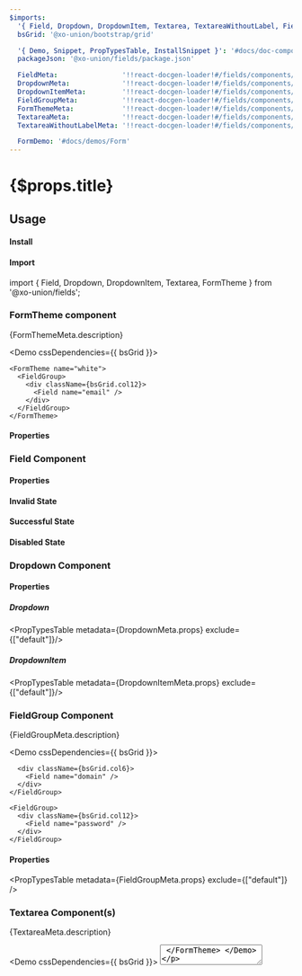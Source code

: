 ```yaml
---
$imports:
  '{ Field, Dropdown, DropdownItem, Textarea, TextareaWithoutLabel, FieldGroup, FormTheme }': '@xo-union/fields'
  bsGrid: '@xo-union/bootstrap/grid'

  '{ Demo, Snippet, PropTypesTable, InstallSnippet }': '#docs/doc-components'
  packageJson: '@xo-union/fields/package.json'

  FieldMeta:                '!!react-docgen-loader!#/fields/components/Field'
  DropdownMeta:             '!!react-docgen-loader!#/fields/components/Dropdown'
  DropdownItemMeta:         '!!react-docgen-loader!#/fields/components/DropdownItem'
  FieldGroupMeta:           '!!react-docgen-loader!#/fields/components/FieldGroup'
  FormThemeMeta:            '!!react-docgen-loader!#/fields/components/FormTheme'
  TextareaMeta:             '!!react-docgen-loader!#/fields/components/Textarea'
  TextareaWithoutLabelMeta: '!!react-docgen-loader!#/fields/components/TextareaWithoutLabel'

  FormDemo: '#docs/demos/Form'
---
```


<h1>{$props.title}</h1>

<FormDemo />

## Usage

#### Install

<InstallSnippet packageJson={packageJson} />

#### Import

<Snippet lang="javascript">
import { Field, Dropdown, DropdownItem, Textarea, FormTheme } from '@xo-union/fields';
</Snippet>

### FormTheme component

<p>{FormThemeMeta.description}</p>

<Demo cssDependencies={{ bsGrid }}>
  <div>
    <FormTheme>
      <FieldGroup>
        <div className={bsGrid.col12}>
          <Field name="email" />
        </div>
      </FieldGroup>
    </FormTheme>

    <FormTheme name="white">
      <FieldGroup>
        <div className={bsGrid.col12}>
          <Field name="email" />
        </div>
      </FieldGroup>
    </FormTheme>
  </div>
</Demo>

#### Properties

<PropTypesTable metadata={FormThemeMeta.props} />

### Field Component

<Demo>
  <FormTheme>
    <Field name="email" />
  </FormTheme>
</Demo>

#### Properties

<PropTypesTable metadata={FieldMeta.props} />

#### Invalid State

<Demo>
  <Field name="email" state="invalid" validationMessage="Something went wrong" />
</Demo>

#### Successful State

<Demo>
  <Field name="address" state="valid" defaultValue="232 Boerum St." />
</Demo>

#### Disabled State

<Demo>
  <Field name="email" disabled />
</Demo>

### Dropdown Component

<Demo>
  <FormTheme>
    <Dropdown name="Season">
      <DropdownItem label="Winter" />
      <DropdownItem label="Spring" />
      <DropdownItem label="Summer" />
      <DropdownItem label="Fall"/>
    </Dropdown>
  </FormTheme>
</Demo>

#### Properties

##### Dropdown
<PropTypesTable metadata={DropdownMeta.props} exclude={["default"]}/>

##### DropdownItem
<PropTypesTable metadata={DropdownItemMeta.props} exclude={["default"]}/>


### FieldGroup Component

<p>{FieldGroupMeta.description}</p>

<Demo cssDependencies={{ bsGrid }}>
  <FormTheme>
    <FieldGroup>
      <div className={bsGrid.col6}>
        <Field name="email" />
      </div>

      <div className={bsGrid.col6}>
        <Field name="domain" />
      </div>
    </FieldGroup>

    <FieldGroup>
      <div className={bsGrid.col12}>
        <Field name="password" />
      </div>
    </FieldGroup>
  </FormTheme>
</Demo>

#### Properties

<PropTypesTable metadata={FieldGroupMeta.props} exclude={["default"]} />

### Textarea Component(s)

<p>{TextareaMeta.description}</p>

<Demo cssDependencies={{ bsGrid }}>
  <FormTheme>
    <Textarea name="optional-message" />
  </FormTheme>
</Demo>

<Demo cssDependencies={{ bsGrid }}>
  <FormTheme>
    <TextareaWithoutLabel name="optional-message" placeholder="Optional message" />
  </FormTheme>
</Demo>

#### Properties

###### Textarea
<PropTypesTable metadata={TextareaMeta.props} />
